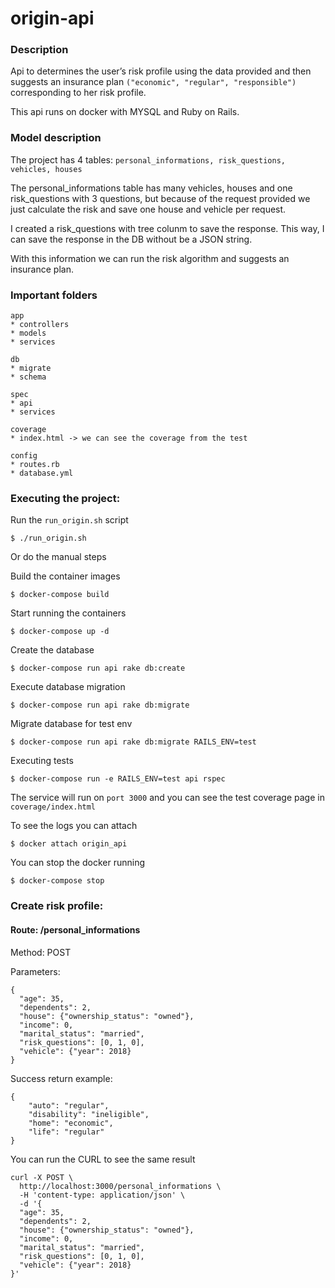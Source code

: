 # origin-api

### Description
Api to determines the user’s risk profile using the data provided and then suggests an insurance plan `("economic", "regular", "responsible")` corresponding to her risk profile.

This api runs on docker with MYSQL and Ruby on Rails.


### Model description

The project has 4 tables:
`personal_informations, risk_questions, vehicles, houses`

The personal_informations table has many vehicles, houses and one risk_questions with 3 questions, but because of the request provided we just calculate the risk and save one house and vehicle per request.

I created a risk_questions with tree colunm to save the response. This way, I can save the response in the DB without be a JSON string.

With this information we can run the risk algorithm and suggests an insurance plan.

### Important folders
```
app 
* controllers
* models
* services

db 
* migrate
* schema

spec 
* api
* services

coverage
* index.html -> we can see the coverage from the test

config
* routes.rb
* database.yml
```

### Executing the project:

Run the `run_origin.sh` script
```
$ ./run_origin.sh
```

Or do the manual steps

Build the container images
```
$ docker-compose build
```

Start running the containers
```
$ docker-compose up -d
```

Create the database
```
$ docker-compose run api rake db:create
```

Execute database migration
```
$ docker-compose run api rake db:migrate
```

Migrate database for test env
```
$ docker-compose run api rake db:migrate RAILS_ENV=test
```

Executing tests
```
$ docker-compose run -e RAILS_ENV=test api rspec
```

The service will run on `port 3000` and you can see the test coverage page in `coverage/index.html`

To see the logs you can attach
```
$ docker attach origin_api 
```

You can stop the docker running
```
$ docker-compose stop
```


### Create risk profile:

#### Route: /personal_informations

Method: POST

Parameters:

```
{
  "age": 35,
  "dependents": 2,
  "house": {"ownership_status": "owned"},
  "income": 0,
  "marital_status": "married",
  "risk_questions": [0, 1, 0],
  "vehicle": {"year": 2018}
}
```

Success return example:

```
{
    "auto": "regular",
    "disability": "ineligible",
    "home": "economic",
    "life": "regular"
}
```

You can run the CURL to see the same result
```
curl -X POST \
  http://localhost:3000/personal_informations \
  -H 'content-type: application/json' \
  -d '{
  "age": 35,
  "dependents": 2,
  "house": {"ownership_status": "owned"},
  "income": 0,
  "marital_status": "married",
  "risk_questions": [0, 1, 0],
  "vehicle": {"year": 2018}
}'
```